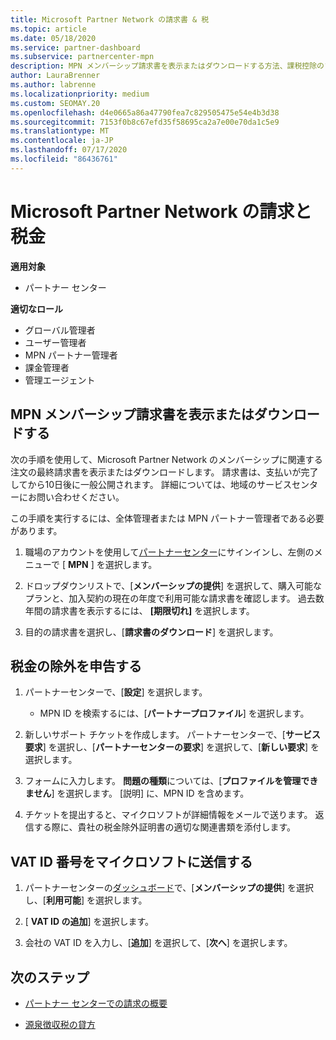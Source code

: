 ```yaml
---
title: Microsoft Partner Network の請求書 & 税
ms.topic: article
ms.date: 05/18/2020
ms.service: partner-dashboard
ms.subservice: partnercenter-mpn
description: MPN メンバーシップ請求書を表示またはダウンロードする方法、課税控除のファイル方法、および Microsoft の VAT ID 番号を送信する方法について説明します。
author: LauraBrenner
ms.author: labrenne
ms.localizationpriority: medium
ms.custom: SEOMAY.20
ms.openlocfilehash: d4e0665a86a47790fea7c829505475e54e4b3d38
ms.sourcegitcommit: 7153f0b8c67efd35f58695ca2a7e00e70da1c5e9
ms.translationtype: MT
ms.contentlocale: ja-JP
ms.lasthandoff: 07/17/2020
ms.locfileid: "86436761"
---
```

# <a name="invoices-and-taxes-in-the-microsoft-partner-network"></a>Microsoft Partner Network の請求と税金

**適用対象**

- パートナー センター

**適切なロール**

- グローバル管理者
- ユーザー管理者
- MPN パートナー管理者
- 課金管理者
- 管理エージェント

## <a name="view-or-download-your-mpn-membership-invoice"></a>MPN メンバーシップ請求書を表示またはダウンロードする

次の手順を使用して、Microsoft Partner Network のメンバーシップに関連する注文の最終請求書を表示またはダウンロードします。 請求書は、支払いが完了してから10日後に一般公開されます。 詳細については、地域のサービスセンターにお問い合わせください。  

この手順を実行するには、全体管理者または MPN パートナー管理者である必要があります。 

1.  職場のアカウントを使用して[パートナーセンター](https://partner.microsoft.com/dashboard/home)にサインインし、左側のメニューで [ **MPN** ] を選択します。

4.  ドロップダウンリストで、[**メンバーシップの提供**] を選択して、購入可能なプランと、加入契約の現在の年度で利用可能な請求書を確認します。 過去数年間の請求書を表示するには、 **[期限切れ]** を選択します。

6.  目的の請求書を選択し、[**請求書のダウンロード**] を選択します。 

## <a name="file-a-tax-exemption"></a>税金の除外を申告する

1.  パートナーセンターで、[**設定**] を選択します。
    - MPN ID を検索するには、[**パートナープロファイル**] を選択します。

2.  新しいサポート チケットを作成します。 パートナーセンターで、[**サービス要求**] を選択し、[**パートナーセンターの要求**] を選択して、[**新しい要求**] を選択します。

3.  フォームに入力します。 **問題の種類**については、[**プロファイルを管理できません**] を選択します。 [説明] に、MPN ID を含めます。

4.  チケットを提出すると、マイクロソフトが詳細情報をメールで送ります。 返信する際に、貴社の税金除外証明書の適切な関連書類を添付します。

## <a name="send-microsoft-your-vat-id-number"></a>VAT ID 番号をマイクロソフトに送信する

1.  パートナーセンターの[ダッシュボード](https://partner.microsoft.com/dashboard/home)で、[**メンバーシップの提供**] を選択し、[**利用可能**] を選択します。 

2.  [ **VAT ID の追加**] を選択します。 

3.  会社の VAT ID を入力し、[**追加**] を選択して、[**次へ**] を選択します。 

## <a name="next-steps"></a>次のステップ

- [パートナー センターでの請求の概要](billing-basics.md)

- [源泉徴収税の貸方](withholding-tax-credit-form.md)